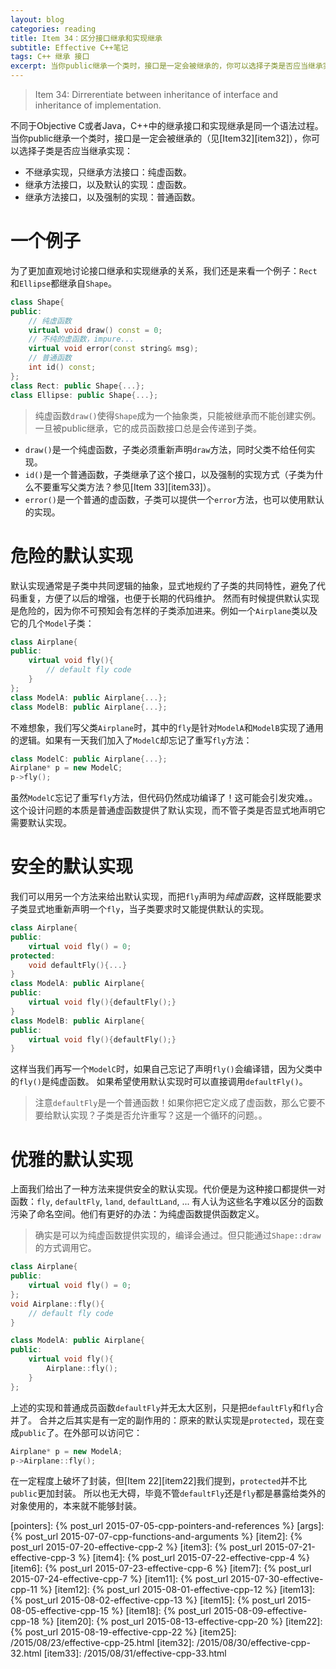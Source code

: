 ```yaml
---
layout: blog
categories: reading
title: Item 34：区分接口继承和实现继承
subtitle: Effective C++笔记
tags: C++ 继承 接口
excerpt: 当你public继承一个类时，接口是一定会被继承的，你可以选择子类是否应当继承实现。不继承实现，只继承方法接口：纯虚函数。继承方法接口，以及默认的实现：虚函数。继承方法接口，以及强制的实现：普通函数。
---
```


> Item 34: Dirrerentiate between inheritance of interface and inheritance of implementation.

不同于Objective C或者Java，C++中的继承接口和实现继承是同一个语法过程。
当你public继承一个类时，接口是一定会被继承的（见[Item32][item32]），你可以选择子类是否应当继承实现：

* 不继承实现，只继承方法接口：纯虚函数。
* 继承方法接口，以及默认的实现：虚函数。
* 继承方法接口，以及强制的实现：普通函数。

<!--more-->

# 一个例子

为了更加直观地讨论接口继承和实现继承的关系，我们还是来看一个例子：`Rect`和`Ellipse`都继承自`Shape`。

```cpp
class Shape{
public:
    // 纯虚函数
    virtual void draw() const = 0;
    // 不纯的虚函数，impure...
    virtual void error(const string& msg);
    // 普通函数
    int id() const;
};
class Rect: public Shape{...};
class Ellipse: public Shape{...};
```

> 纯虚函数`draw()`使得`Shape`成为一个抽象类，只能被继承而不能创建实例。一旦被public继承，它的成员函数接口总是会传递到子类。

* `draw()`是一个纯虚函数，子类必须重新声明`draw`方法，同时父类不给任何实现。
* `id()`是一个普通函数，子类继承了这个接口，以及强制的实现方式（子类为什么不要重写父类方法？参见[Item 33][item33]）。
* `error()`是一个普通的虚函数，子类可以提供一个`error`方法，也可以使用默认的实现。

# 危险的默认实现

默认实现通常是子类中共同逻辑的抽象，显式地规约了子类的共同特性，避免了代码重复，方便了以后的增强，也便于长期的代码维护。
然而有时候提供默认实现是危险的，因为你不可预知会有怎样的子类添加进来。例如一个`Airplane`类以及它的几个`Model`子类：

```cpp
class Airplane{
public:
    virtual void fly(){
        // default fly code
    }
};
class ModelA: public Airplane{...};
class ModelB: public Airplane{...};
```

不难想象，我们写父类`Airplane`时，其中的`fly`是针对`ModelA`和`ModelB`实现了通用的逻辑。如果有一天我们加入了`ModelC`却忘记了重写`fly`方法：

```cpp
class ModelC: public Airplane{...};
Airplane* p = new ModelC;
p->fly();
```

虽然`ModelC`忘记了重写`fly`方法，但代码仍然成功编译了！这可能会引发灾难。。这个设计问题的本质是普通虚函数提供了默认实现，而不管子类是否显式地声明它需要默认实现。

# 安全的默认实现

我们可以用另一个方法来给出默认实现，而把`fly`声明为*纯虚函数*，这样既能要求子类显式地重新声明一个`fly`，当子类要求时又能提供默认的实现。

```cpp
class Airplane{
public:
    virtual void fly() = 0;
protected:
    void defaultFly(){...}
}
class ModelA: public Airplane{
public:
    virtual void fly(){defaultFly();}
}
class ModelB: public Airplane{
public:
    virtual void fly(){defaultFly();}
}
```

这样当我们再写一个`ModelC`时，如果自己忘记了声明`fly()`会编译错，因为父类中的`fly()`是纯虚函数。
如果希望使用默认实现时可以直接调用`defaultFly()`。

> 注意`defaultFly`是一个普通函数！如果你把它定义成了虚函数，那么它要不要给默认实现？子类是否允许重写？这是一个循环的问题。。

# 优雅的默认实现

上面我们给出了一种方法来提供安全的默认实现。代价便是为这种接口都提供一对函数：`fly`, `defaultFly`, `land`, `defaultLand`, ...
有人认为这些名字难以区分的函数污染了命名空间。他们有更好的办法：为纯虚函数提供函数定义。

> 确实是可以为纯虚函数提供实现的，编译会通过。但只能通过`Shape::draw`的方式调用它。

```cpp
class Airplane{
public:
    virtual void fly() = 0;
};
void Airplane::fly(){
    // default fly code
}

class ModelA: public Airplane{
public:
    virtual void fly(){
        Airplane::fly();
    }
};
```

上述的实现和普通成员函数`defaultFly`并无太大区别，只是把`defaultFly`和`fly`合并了。
合并之后其实是有一定的副作用的：原来的默认实现是`protected`，现在变成`public`了。在外部可以访问它：

```cpp
Airplane* p = new ModelA;
p->Airplane::fly();
```

在一定程度上破坏了封装，但[Item 22][item22]我们提到，`protected`并不比`public`更加封装。
所以也无大碍，毕竟不管`defaultFly`还是`fly`都是暴露给类外的对象使用的，本来就不能够封装。

[pointers]: {% post_url 2015-07-05-cpp-pointers-and-references %}
[args]: {% post_url 2015-07-07-cpp-functions-and-arguments %}
[item2]: {% post_url 2015-07-20-effective-cpp-2 %}
[item3]: {% post_url 2015-07-21-effective-cpp-3 %}
[item4]: {% post_url 2015-07-22-effective-cpp-4 %}
[item6]: {% post_url 2015-07-23-effective-cpp-6 %}
[item7]: {% post_url 2015-07-24-effective-cpp-7 %}
[item11]: {% post_url 2015-07-30-effective-cpp-11 %}
[item12]: {% post_url 2015-08-01-effective-cpp-12 %}
[item13]: {% post_url 2015-08-02-effective-cpp-13 %}
[item15]: {% post_url 2015-08-05-effective-cpp-15 %}
[item18]: {% post_url 2015-08-09-effective-cpp-18 %}
[item20]: {% post_url 2015-08-13-effective-cpp-20 %}
[item22]: {% post_url 2015-08-19-effective-cpp-22 %}
[item25]: /2015/08/23/effective-cpp-25.html
[item32]: /2015/08/30/effective-cpp-32.html
[item33]: /2015/08/31/effective-cpp-33.html

